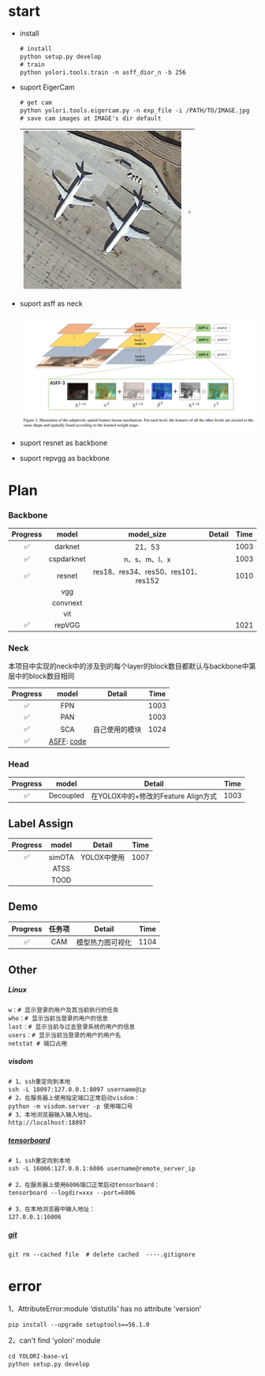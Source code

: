# start

- install

  ```shell
  # install
  python setup.py develop
  # train
  python yolori.tools.train -n asff_dior_n -b 256
  ```

- suport EigerCam

  ```shell
  # get cam 
  python yolori.tools.eigercam.py -n exp_file -i /PATH/TO/IMAGE.jpg  
  # save cam images at IMAGE's dir default
  ```
  
  | <img src="imgs/01799.jpg" style="zoom:40%;" /> | <img src="README.assets/01799_EigenCam_maa_dior_s.jpg" style="zoom:40%;" /> |
  | :--------------------------------------------: | :----------------------------------------------------------: |


- suport asff as neck

  <img src="README.assets/ASFF.png" style="zoom:75%;" />

- suport resnet as backbone

- suport repvgg as backbone

# Plan

### Backbone

| Progress |   model    |             model_size              | Detail | Time |
| :------: | :--------: | :---------------------------------: | :----: | :--: |
|    ✅     |  darknet   |               21、53                |        | 1003 |
|    ✅     | cspdarknet |            n、s、m、l、x            |        | 1003 |
|    ✅     |   resnet   | res18、res34、res50、res101、res152 |        | 1010 |
|          |    vgg     |                                     |        |      |
|          |  convnext  |                                     |        |      |
|          |    vit     |                                     |        |      |
|    ✅     |   repVGG   |                                     |        | 1021 |



### Neck

本项目中实现的neck中的涉及到的每个layer的block数目都默认与backbone中第层中的block数目相同

| Progress |                            model                             |     Detail     | Time |
| :------: | :----------------------------------------------------------: | :------------: | :--: |
|    ✅     |                             FPN                              |                | 1003 |
|    ✅     |                             PAN                              |                | 1003 |
|    ✅     |                             SCA                              | 自己使用的模块 | 1024 |
|    ✅     | [ASFF](https://click.endnote.com/viewer?doi=10.48550%2Farxiv.1911.09516&token=WzM0MDI0NjUsIjEwLjQ4NTUwL2FyeGl2LjE5MTEuMDk1MTYiXQ.abCZpFILssJmEMgwK2wYLBnvoBw): [code](https://blog.csdn.net/weixin_45679938/article/details/122354725) |                |      |

### Head

| Progress |   model   |               Detail                | Time |
| :------: | :-------: | :---------------------------------: | :--: |
|    ✅     | Decoupled | 在YOLOX中的+修改的Feature Align方式 | 1003 |

## Label Assign

| Progress | model  |   Detail    | Time |
| :------: | :----: | :---------: | :--: |
|    ✅     | simOTA | YOLOX中使用 | 1007 |
|          |  ATSS  |             |      |
|          |  TOOD  |             |      |

## Demo

| Progress | 任务项 |      Detail      | Time |
| :------: | :----: | :--------------: | :--: |
|    ✅     |  CAM   | 模型热力图可视化 | 1104 |





## Other

##### Linux

```shell
w：# 显示登录的用户及其当前执行的任务
who：# 显示当前当登录的用户的信息
last：# 显示当前与过去登录系统的用户的信息
users：# 显示当前当登录的用户的用户名
netstat # 端口占用
```

##### **visdom**

```shell
# 1、ssh重定向到本地
ssh -L 18097:127.0.0.1:8097 username@ip
# 2、在服务器上使用指定端口正常启动visdom：	
python -m visdom.server -p 使用端口号
# 3、本地浏览器输入输入地址。
http://localhost:18097
```

##### [tensorboard](https://blog.csdn.net/weixin_35653315/article/details/71327740)

```shell
# 1、ssh重定向到本地
ssh -L 16006:127.0.0.1:6006 username@remote_server_ip

# 2、在服务器上使用6006端口正常启动tensorboard：	
tensorboard --logdir=xxx --port=6006

# 3、在本地浏览器中输入地址：
127.0.0.1:16006
```

##### [git](https://www.jianshu.com/p/3c35c3ecca7b)

```shell
git rm --cached file  # delete cached  ----.gitignore
```



# error

1、AttributeError:module ‘distutils’ has no attribute 'version’

```shell
pip install --upgrade setuptools==56.1.0
```

2、can't find 'yolori' module

```shell
cd YOLORI-base-v1 
python setup.py develop
```

## 
